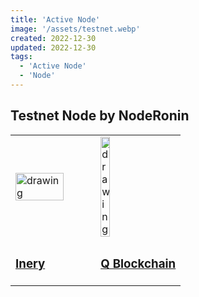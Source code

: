 ```yaml
---
title: 'Active Node'
image: '/assets/testnet.webp'
created: 2022-12-30
updated: 2022-12-30
tags:
  - 'Active Node'
  - 'Node'
---
```


## **Testnet Node by NodeRonin**

<table style="width:100%; border:none;" >
 
  <tr>
    <td style="width:50%"><img src="https://i.ibb.co/74X5W3v/inery.jpg" alt="drawing" style="width:80%"/></td>
    <td style="width:50%"><img src="https://i.ibb.co/W5df0MF/logo-898c322b-removebg-preview.png" alt="drawing" width="35%"/></td>
    
  </tr>
  <tr style="padding-top: 10px;">
    <td ><h3> <a href="https://explorer.inery.io/master-nodes/account_info/?name=alteregogi"> Inery </h3></td>
     <td ><h3> <a href="https://stats.qtestnet.org/"> Q Blockchain</h3></td>
  </tr>
</table>


